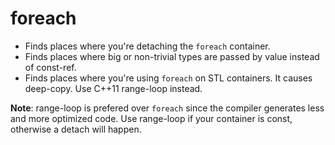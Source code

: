 # foreach

- Finds places where you're detaching the `foreach` container.
- Finds places where big or non-trivial types are passed by value instead of const-ref.
- Finds places where you're using `foreach` on STL containers. It causes deep-copy. Use C++11 range-loop instead.

**Note**: range-loop is prefered over `foreach` since the compiler generates less and more optimized code.
Use range-loop if your container is const, otherwise a detach will happen.
